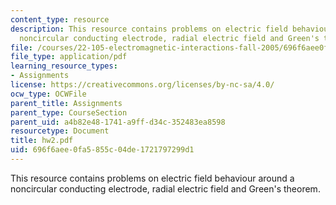 ```yaml
---
content_type: resource
description: This resource contains problems on electric field behaviour around a
  noncircular conducting electrode, radial electric field and Green's theorem.
file: /courses/22-105-electromagnetic-interactions-fall-2005/696f6aee0fa5855c04de1721797299d1_hw2.pdf
file_type: application/pdf
learning_resource_types:
- Assignments
license: https://creativecommons.org/licenses/by-nc-sa/4.0/
ocw_type: OCWFile
parent_title: Assignments
parent_type: CourseSection
parent_uid: a4b82e48-1741-a9ff-d34c-352483ea8598
resourcetype: Document
title: hw2.pdf
uid: 696f6aee-0fa5-855c-04de-1721797299d1
---
```

This resource contains problems on electric field behaviour around a noncircular conducting electrode, radial electric field and Green's theorem.